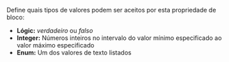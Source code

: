Define quais tipos de valores podem ser aceitos por esta propriedade de bloco:

- **Lógic:** _verdadeiro_ ou _falso_
- **Integer:** Números inteiros no intervalo do valor mínimo especificado ao valor máximo especificado
- **Enum:** Um dos valores de texto listados